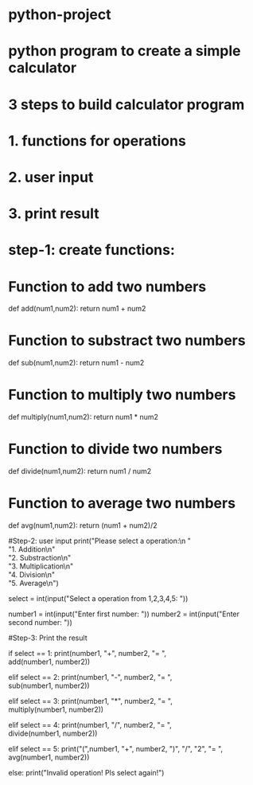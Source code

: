 # python-project
# python program to create a simple calculator

# 3 steps to build calculator program
#   1. functions for operations 
#   2. user input 
#   3. print result 

# step-1: create functions:
# Function to add two numbers 
def add(num1,num2):
     return num1 + num2 

# Function to substract two numbers 
def sub(num1,num2):
     return num1 - num2 

# Function to multiply two numbers 
def multiply(num1,num2):
     return num1 * num2  

# Function to divide two numbers 
def divide(num1,num2):
     return num1 / num2 

# Function to average two numbers 
def avg(num1,num2):
     return (num1 + num2)/2  

#Step-2: user input 
print("Please select a operation:\n " \
      "1. Addition\n" \
      "2. Substraction\n" \
      "3. Multiplication\n" \
      "4. Division\n" \
      "5. Average\n") 

select = int(input("Select a operation from 1,2,3,4,5: ")) 

number1 = int(input("Enter first number: "))
number2 = int(input("Enter second number: "))

#Step-3: Print the result 

if select == 1:
     print(number1, "+", number2, "= ", \
           add(number1, number2))
     
elif select == 2:
     print(number1, "-", number2, "= ", \
           sub(number1, number2)) 
     
elif select == 3:
     print(number1, "*", number2, "= ", \
           multiply(number1, number2))
     
elif select == 4:
     print(number1, "/", number2, "= ", \
           divide(number1, number2))


     

elif select == 5:
     print("(",number1, "+", number2, ")", "/", "2", "= ", \
           avg(number1, number2)) 
    
else:
     print("Invalid operation! Pls select again!")
